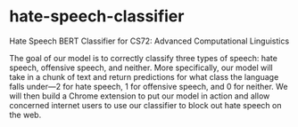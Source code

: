 # hate-speech-classifier
Hate Speech BERT Classifier for CS72: Advanced Computational Linguistics

The goal of our model is to correctly classify three types of speech: hate speech, offensive speech, and neither. More specifically, our model will take in a chunk of text and return predictions for what class the language falls under—2 for hate speech, 1 for offensive speech, and 0 for neither. We will then build a Chrome extension to put our model in action and allow concerned internet users to use our classifier to block out hate speech on the web.
